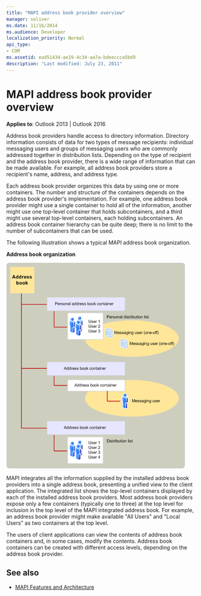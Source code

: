 ```yaml
---
title: "MAPI address book provider overview"
manager: soliver
ms.date: 11/16/2014
ms.audience: Developer
localization_priority: Normal
api_type:
- COM
ms.assetid: ead51434-ae19-4c34-aa7a-bdeeccca5bd9
description: "Last modified: July 23, 2011"
---
```


# MAPI address book provider overview
  
**Applies to**: Outlook 2013 | Outlook 2016 
  
Address book providers handle access to directory information. Directory information consists of data for two types of message recipients: individual messaging users and groups of messaging users who are commonly addressed together in distribution lists. Depending on the type of recipient and the address book provider, there is a wide range of information that can be made available. For example, all address book providers store a recipient's name, address, and address type.
  
Each address book provider organizes this data by using one or more containers. The number and structure of the containers depends on the address book provider's implementation. For example, one address book provider might use a single container to hold all of the information, another might use one top-level container that holds subcontainers, and a third might use several top-level containers, each holding subcontainers. An address book container hierarchy can be quite deep; there is no limit to the number of subcontainers that can be used.
  
The following illustration shows a typical MAPI address book organization.
  
**Address book organization**
  
![Address book organization](media/amapi_04.gif "Address book organization")
  
MAPI integrates all the information supplied by the installed address book providers into a single address book, presenting a unified view to the client application. The integrated list shows the top-level containers displayed by each of the installed address book providers. Most address book providers expose only a few containers (typically one to three) at the top level for inclusion in the top level of the MAPI integrated address book. For example, an address book provider might make available "All Users" and "Local Users" as two containers at the top level.
  
The users of client applications can view the contents of address book containers and, in some cases, modify the contents. Address book containers can be created with different access levels, depending on the address book provider. 
  
## See also

- [MAPI Features and Architecture](mapi-features-and-architecture.md)

